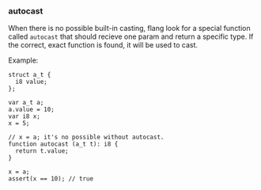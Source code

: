 ### autocast

When there is no possible built-in casting, flang look for a special function called `autocast` that should recieve one param and return a specific type.
If the correct, exact function is found, it will be used to cast.

Example:

```flang
struct a_t {
  i8 value;
};

var a_t a;
a.value = 10;
var i8 x;
x = 5;

// x = a; it's no possible without autocast.
function autocast (a_t t): i8 {
  return t.value;
}

x = a;
assert(x == 10); // true

```
